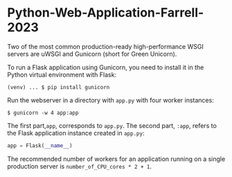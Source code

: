 # Python-Web-Application-Farrell-2023

Two of the most common production-ready high-performance WSGI servers are uWSGI and Gunicorn (short for Green Unicorn).

To run a Flask application using Gunicorn, you need to install it in the Python virtual environment with Flask:
```unix
(venv) ... $ pip install gunicorn
```

Run the webserver in a directory with `app.py` with four worker instances:
```unix
$ gunicorn -w 4 app:app
```
The first part,`app`, corresponds to `app.py`. The second part, `:app`, refers to the Flask application instance created in `app.py`:
```python
app = Flask(__name__)
```

The recommended number of workers for an application running on a single production server is 
`number_of_CPU_cores * 2 + 1`.
